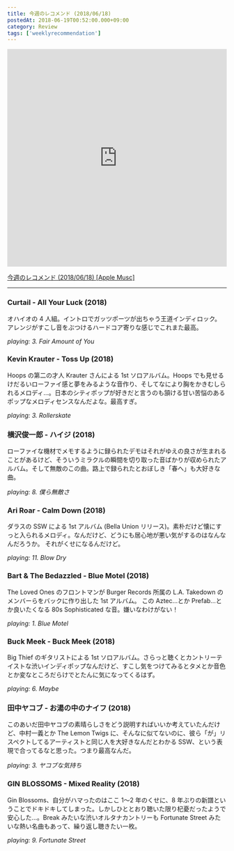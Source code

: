 ```yaml
---
title: 今週のレコメンド (2018/06/18)
postedAt: 2018-06-19T00:52:00.000+09:00
category: Review
tags: ['weeklyrecommendation']
---
```


<iframe src="https://tools.applemusic.com/embed/v1/playlist/pl.u-XkD0LK0I4BNEAj?country=jp" height="500px" width="100%" frameborder="0"></iframe>

[今週のレコメンド (2018/06/18) \[Apple Musc\]](https://itunes.apple.com/jp/playlist/%E4%BB%8A%E9%80%B1%E3%81%AE%E3%83%AC%E3%82%B3%E3%83%A1%E3%83%B3%E3%83%89-2018-06-18/pl.u-XkD0LK0I4BNEAj)

---

### Curtail - All Your Luck (2018)

オハイオの 4 人組。イントロでガッツポーツが出ちゃう王道インディロック。アレンジがすこし音をぶつけるハードコア寄りな感じでこれまた最高。

_playing: 3\. Fair Amount of You_

### Kevin Krauter - Toss Up (2018)

Hoops の第二の才人 Krauter さんによる 1st ソロアルバム。Hoops でも見せるけだるいローファイ感と夢をみるような音作り、そしてなにより胸をかきむしられるメロディ…。日本のシティポップが好きだと言うのも頷ける甘い苦悩のあるポップなメロディセンスなんだよな。最高すぎ。

_playing: 3\. Rollerskate_

### 横沢俊一郎 - ハイジ (2018)

ローファイな機材でメモするように録られたデモはそれがゆえの良さが生まれることがあるけど、そういうミラクルの瞬間を切り取った音ばかりが収められたアルバム。そして無敵のこの曲。路上で録られたとおぼしき「春へ」も大好きな曲。

_playing: 8\. 僕ら無敵さ_

### Ari Roar - Calm Down (2018)

ダラスの SSW による 1st アルバム (Bella Union リリース)。素朴だけど懐にすっと入られるメロディ。なんだけど、どうにも居心地が悪い気がするのはなんなんだろうか。 それがくせになるんだけど。

_playing: 11\. Blow Dry_

### Bart & The Bedazzled - Blue Motel (2018)

The Loved Ones のフロントマンが Burger Records 所属の L.A. Takedown のメンバーらをバックに作り出した 1st アルバム。 この Aztec…とか Prefab…とか良いたくなる 80s Sophisticated な音。嫌いなわけがない！

_playing: 1\. Blue Motel_

### Buck Meek - Buck Meek (2018)

Big Thief のギタリストによる 1st ソロアルバム。さらっと聴くとカントリーテイストな渋いインディポップなんだけど、すこし気をつけてみるとタメとか音色とか変なところだらけでとたんに気になってくるはず。

_playing: 6\. Maybe_

### 田中ヤコブ - お湯の中のナイフ (2018)

このあいだ田中ヤコブの素晴らしさをどう説明すればいいか考えていたんだけど、中村一義とか The Lemon Twigs に、そんなに似てないのに、彼ら「が」リスペクトしてるアーティストと同じ人を大好きなんだとわかる SSW、という表現で合ってるなと思った。つまり最高なんだ。

_playing: 3\. ヤコブな気持ち_

### GIN BLOSSOMS - Mixed Reality (2018)

Gin Blossoms、自分がハマったのはここ 1〜2 年のくせに、8 年ぶりの新譜ということでドキドキしてしまった。しかしひととおり聴いた限り杞憂だったようで安心した…。Break みたいな渋いオルタナカントリーも Fortunate Street みたいな熱い名曲もあって、繰り返し聴きたい一枚。

_playing: 9\. Fortunate Street_
